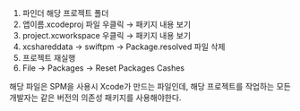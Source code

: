 1. 파인더 해당 프로젝트 폴더
2. 앱이름.xcodeproj 파일 우클릭 → 패키지 내용 보기
3. project.xcworkspace 우클릭 → 패키지 내용 보기
4. xcshareddata → swiftpm → Package.resolved 파일 삭제
5. 프로젝트 재실행
6. File → Packages → Reset Packages Cashes

해당 파일은 SPM을 사용시 Xcode가 만드는 파일인데, 해당 프로젝트를 작업하는 모든 개발자는 같은 버전의 의존성 패키지를 사용해야한다.
